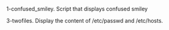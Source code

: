 1-confused_smiley. Script that displays confused smiley

3-twofiles. Display the content of /etc/passwd and /etc/hosts.
